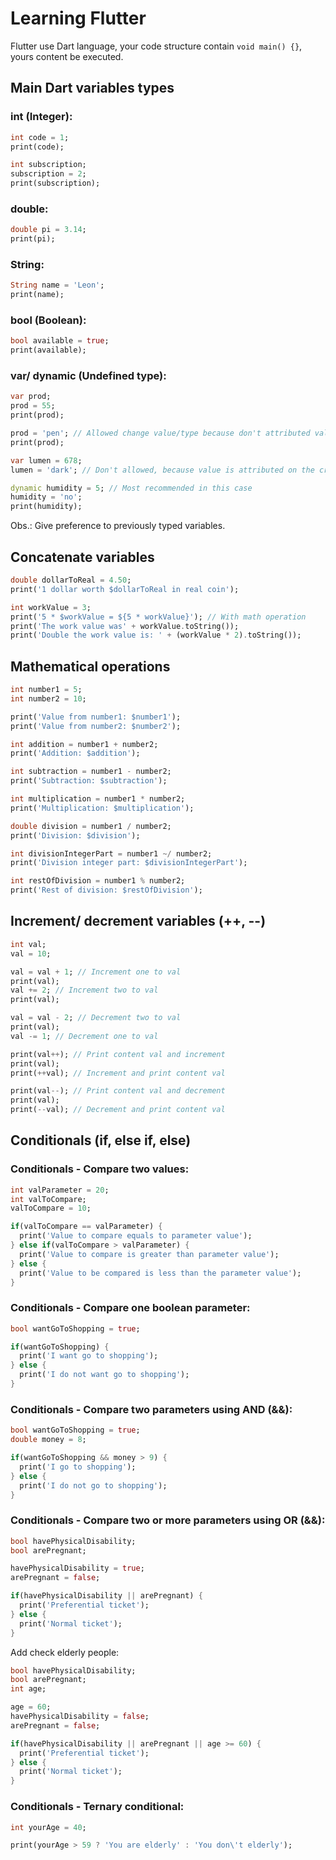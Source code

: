 # Learning Flutter

Flutter use Dart language, your code structure contain `void main() {}`, yours content be executed.

## Main Dart variables types

### int (Integer):
~~~Dart
int code = 1;
print(code);

int subscription;
subscription = 2;
print(subscription);
~~~

### double:
~~~Dart
double pi = 3.14;
print(pi);
~~~

### String:
~~~Dart
String name = 'Leon';
print(name);
~~~

### bool (Boolean):
~~~Dart
bool available = true;
print(available);
~~~

### var/ dynamic (Undefined type):
~~~Dart
var prod;
prod = 55;
print(prod);

prod = 'pen'; // Allowed change value/type because don't attributed value on the create
print(prod);

var lumen = 678;
lumen = 'dark'; // Don't allowed, because value is attributed on the creation

dynamic humidity = 5; // Most recommended in this case
humidity = 'no';
print(humidity);
~~~

Obs.: Give preference to previously typed variables.

## Concatenate variables

~~~Dart
double dollarToReal = 4.50;
print('1 dollar worth $dollarToReal in real coin');

int workValue = 3;
print('5 * $workValue = ${5 * workValue}'); // With math operation
print('The work value was' + workValue.toString());
print('Double the work value is: ' + (workValue * 2).toString());
~~~

## Mathematical operations

~~~Dart
int number1 = 5;
int number2 = 10;

print('Value from number1: $number1');
print('Value from number2: $number2');

int addition = number1 + number2;
print('Addition: $addition');

int subtraction = number1 - number2;
print('Subtraction: $subtraction');

int multiplication = number1 * number2;
print('Multiplication: $multiplication');

double division = number1 / number2;
print('Division: $division');

int divisionIntegerPart = number1 ~/ number2;
print('Division integer part: $divisionIntegerPart');

int restOfDivision = number1 % number2;
print('Rest of division: $restOfDivision');
~~~

## Increment/ decrement variables (++, --)

~~~Dart
int val;
val = 10;

val = val + 1; // Increment one to val
print(val);
val += 2; // Increment two to val
print(val);

val = val - 2; // Decrement two to val
print(val);
val -= 1; // Decrement one to val

print(val++); // Print content val and increment
print(val);
print(++val); // Increment and print content val

print(val--); // Print content val and decrement
print(val);
print(--val); // Decrement and print content val
~~~

## Conditionals (if, else if, else)

### Conditionals - Compare two values:
~~~Dart
int valParameter = 20;
int valToCompare;
valToCompare = 10;

if(valToCompare == valParameter) {
  print('Value to compare equals to parameter value');
} else if(valToCompare > valParameter) {
  print('Value to compare is greater than parameter value');
} else {
  print('Value to be compared is less than the parameter value');
}
~~~

### Conditionals - Compare one boolean parameter:
~~~Dart
bool wantGoToShopping = true;

if(wantGoToShopping) {
  print('I want go to shopping');
} else {
  print('I do not want go to shopping');
}
~~~

### Conditionals - Compare two parameters using AND (&&):
~~~Dart
bool wantGoToShopping = true;
double money = 8;

if(wantGoToShopping && money > 9) {
  print('I go to shopping');
} else {
  print('I do not go to shopping');
}
~~~

### Conditionals - Compare two or more parameters using OR (&&):
~~~Dart
bool havePhysicalDisability;
bool arePregnant;

havePhysicalDisability = true;
arePregnant = false;

if(havePhysicalDisability || arePregnant) {
  print('Preferential ticket');
} else {
  print('Normal ticket');
}
~~~

Add check elderly people:

~~~Dart
bool havePhysicalDisability;
bool arePregnant;
int age;

age = 60;
havePhysicalDisability = false;
arePregnant = false;

if(havePhysicalDisability || arePregnant || age >= 60) {
  print('Preferential ticket');
} else {
  print('Normal ticket');
}
~~~

### Conditionals - Ternary conditional:
~~~Dart
int yourAge = 40;

print(yourAge > 59 ? 'You are elderly' : 'You don\'t elderly');
~~~